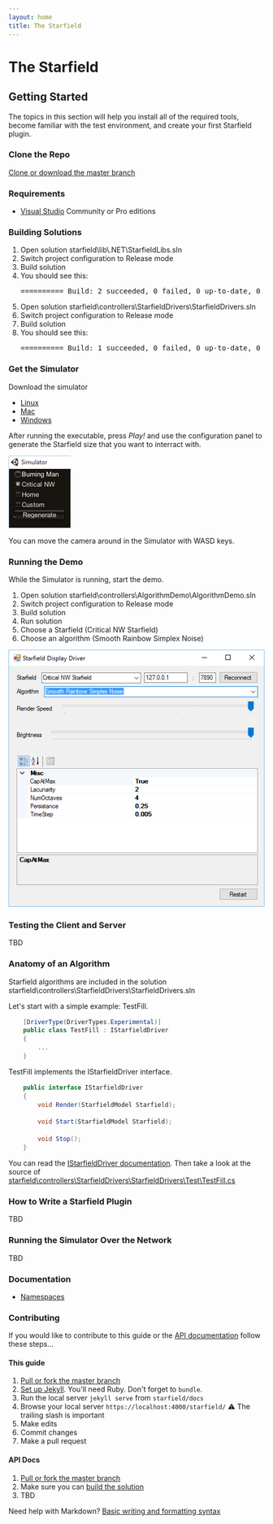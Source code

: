 ```yaml
---
layout: home
title: The Starfield
---
```

# The Starfield

## Getting Started

The topics in this section will help you install all of the required tools, become familiar with the test environment, and create your first Starfield plugin.

### Clone the Repo

<a href="https://github.com/volaris/starfield">Clone or download the master branch</a>

### Requirements

<ul>
	<li><a href="https://www.visualstudio.com/downloads/">Visual Studio</a> Community or Pro editions</li>
</ul>

### Building Solutions

<ol>
	<li>Open solution starfield\lib\.NET\StarfieldLibs.sln</li>
	<li>Switch project configuration to Release mode</li>
	<li>Build solution</li>
	<li>You should see this: <pre>========== Build: 2 succeeded, 0 failed, 0 up-to-date, 0 skipped ==========</pre></li>
	<li>Open solution starfield\controllers\StarfieldDrivers\StarfieldDrivers.sln</li>
	<li>Switch project configuration to Release mode</li>
	<li>Build solution</li>
	<li>You should see this: <pre>========== Build: 1 succeeded, 0 failed, 0 up-to-date, 0 skipped ==========</pre></li>
</ol>

### Get the Simulator

Download the simulator
* [Linux](https://github.com/volaris/starfield/raw/master/simulator/builds/Linux.zip)
* [Mac](https://github.com/volaris/starfield/raw/master/simulator/builds/Mac.zip)
* [Windows](https://github.com/volaris/starfield/raw/master/simulator/builds/Windows.zip)

After running the executable, press *Play!* and use the configuration panel to generate the Starfield size that you want to interract with.

![Simulator Config](https://github.com/volaris/starfield/blob/master/documentation/images/SimulatorConfig.png?raw=true)

You can move the camera around in the Simulator with WASD keys.

### Running the Demo

While the Simulator is running, start the demo.

1. Open solution starfield\controllers\AlgorithmDemo\AlgorithmDemo.sln
1. Switch project configuration to Release mode
1. Build solution
1. Run solution
1. Choose a Starfield (Critical NW Starfield)
1. Choose an algorithm (Smooth Rainbow Simplex Noise)

![Demo Config](https://github.com/volaris/starfield/blob/master/documentation/images/AlgorithmDemo.png?raw=true)

### Testing the Client and Server

TBD

### Anatomy of an Algorithm

Starfield algorithms are included in the solution starfield\controllers\StarfieldDrivers\StarfieldDrivers.sln

Let's start with a simple example: TestFill.

```C#
    [DriverType(DriverTypes.Experimental)]
    public class TestFill : IStarfieldDriver
    {
    	...
    }
```

TestFill implements the IStarfieldDriver interface. 

```C#
    public interface IStarfieldDriver
    {
        void Render(StarfieldModel Starfield);

        void Start(StarfieldModel Starfield);

        void Stop();
    }
```

You can read the [IStarfieldDriver documentation](api/html/T_Starfield_IStarfieldDriver.htm). Then take a look at the source of [starfield\controllers\StarfieldDrivers\StarfieldDrivers\Test\TestFill.cs](https://github.com/volaris/starfield/blob/master/controllers/StarfieldDrivers/StarfieldDrivers/Test/TestFill.cs)

### How to Write a Starfield Plugin

TBD

### Running the Simulator Over the Network

TBD

### Documentation

<ul>
	<li><a href="api/html/R_Project_Documentation.htm">Namespaces</a></li>
</ul>

### Contributing

If you would like to contribute to this guide or the [API documentation](api/html/R_Project_Documentation.htm) follow these steps...

#### This guide
1. [Pull or fork the master branch](https://github.com/volaris/starfield/)
2. [Set up Jekyll](https://jekyllrb.com/docs/quickstart/). You'll need Ruby. Don't forget to `bundle`.
3. Run the local server `jekyll serve` from `starfield/docs`
4. Browse your local server `https://localhost:4000/starfield/` :warning: The trailing slash is important
5. Make edits
6. Commit changes
7. Make a pull request

#### API Docs
1. [Pull or fork the master branch](https://github.com/volaris/starfield/)
2. Make sure you can [build the solution](#building-solutions)
3. TBD

Need help with Markdown? [Basic writing and formatting syntax](https://help.github.com/articles/basic-writing-and-formatting-syntax/)